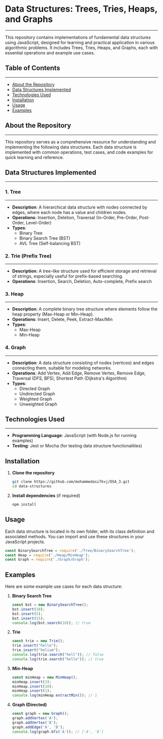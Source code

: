 # Data Structures: Trees, Tries, Heaps, and Graphs
---------------------------------------------------
This repository contains implementations of fundamental data structures using JavaScript, designed for learning and practical application in various algorithmic problems. It includes Trees, Tries, Heaps, and Graphs, each with essential operations and example use cases.

## Table of Contents
--------------------
- [About the Repository](#about-the-repository)
- [Data Structures Implemented](#data-structures-implemented)
- [Technologies Used](#technologies-used)
- [Installation](#installation)
- [Usage](#usage)
- [Examples](#examples)

## About the Repository
-----------------------
This repository serves as a comprehensive resource for understanding and implementing the following data structures. Each data structure is implemented with common operations, test cases, and code examples for quick learning and reference.

## Data Structures Implemented
------------------------------
### 1. Tree
------------
- **Description**: A hierarchical data structure with nodes connected by edges, where each node has a value and children nodes.
- **Operations**: Insertion, Deletion, Traversal (In-Order, Pre-Order, Post-Order, Level-Order)
- **Types**:
  - Binary Tree
  - Binary Search Tree (BST)
  - AVL Tree (Self-balancing BST)

### 2. Trie (Prefix Tree)
-------------------------
- **Description**: A tree-like structure used for efficient storage and retrieval of strings, especially useful for prefix-based searching.
- **Operations**: Insertion, Search, Deletion, Auto-complete, Prefix search

### 3. Heap
-----------
- **Description**: A complete binary tree structure where elements follow the heap property (Max-Heap or Min-Heap).
- **Operations**: Insert, Delete, Peek, Extract-Max/Min
- **Types**:
  - Max-Heap
  - Min-Heap

### 4. Graph
-------------
- **Description**: A data structure consisting of nodes (vertices) and edges connecting them, suitable for modeling networks.
- **Operations**: Add Vertex, Add Edge, Remove Vertex, Remove Edge, Traversal (DFS, BFS), Shortest Path (Dijkstra's Algorithm)
- **Types**:
  - Directed Graph
  - Undirected Graph
  - Weighted Graph
  - Unweighted Graph

## Technologies Used
--------------------
- **Programming Language**: JavaScript (with Node.js for running examples)
- **Testing**: Jest or Mocha (for testing data structure functionalities)

## Installation

1. **Clone the repository**
   ```bash
   git clone https://github.com/mohammedasifkvj/DSA_3.git
   cd data-structures
   ```

2. **Install dependencies** (if required)
   ```bash
   npm install
   ```

## Usage

Each data structure is located in its own folder, with its class definition and associated methods. You can import and use these structures in your JavaScript projects.

```javascript
const BinarySearchTree = require('./Tree/BinarySearchTree');
const Heap = require('./Heap/MinHeap');
const Graph = require('./Graph/Graph');
```

## Examples

Here are some example use cases for each data structure:

1. **Binary Search Tree**
   ```javascript
   const bst = new BinarySearchTree();
   bst.insert(10);
   bst.insert(5);
   bst.insert(15);
   console.log(bst.search(10)); // true
   ```

2. **Trie**
   ```javascript
   const trie = new Trie();
   trie.insert("hello");
   trie.insert("helium");
   console.log(trie.search("hell")); // false
   console.log(trie.search("hello")); // true
   ```

3. **Min-Heap**
   ```javascript
   const minHeap = new MinHeap();
   minHeap.insert(3);
   minHeap.insert(10);
   minHeap.insert(1);
   console.log(minHeap.extractMin()); // 1
   ```

4. **Graph (Directed)**
   ```javascript
   const graph = new Graph();
   graph.addVertex('A');
   graph.addVertex('B');
   graph.addEdge('A', 'B');
   console.log(graph.bfs('A')); // ['A', 'B']
   ```
